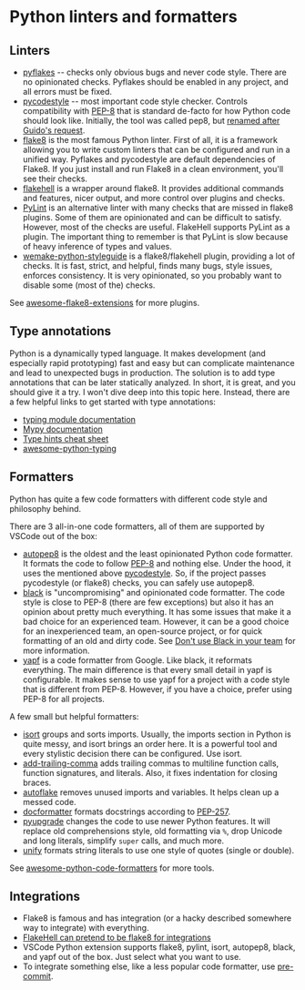 # Python linters and formatters

## Linters

+ [pyflakes](https://github.com/PyCQA/pyflakes) -- checks only obvious bugs and never code style. There are no opinionated checks. Pyflakes should be enabled in any project, and all errors must be fixed.
+ [pycodestyle](https://github.com/PyCQA/pycodestyle) -- most important code style checker. Controls compatibility with [PEP-8](https://www.python.org/dev/peps/pep-0008/) that is standard de-facto for how Python code should look like. Initially, the tool was called pep8, but [renamed after Guido's request](https://github.com/PyCQA/pycodestyle/issues/466).
+ [flake8](https://gitlab.com/pycqa/flake8) is the most famous Python linter. First of all, it is a framework allowing you to write custom linters that can be configured and run in a unified way. Pyflakes and pycodestyle are default dependencies of Flake8. If you just install and run Flake8 in a clean environment, you'll see their checks.
+ [flakehell](https://github.com/life4/flakehell) is a wrapper around flake8. It provides additional commands and features, nicer output, and more control over plugins and checks.
+ [PyLint](https://github.com/PyCQA/pylint) is an alternative linter with many checks that are missed in flake8 plugins. Some of them are opinionated and can be difficult to satisfy. However, most of the checks are useful. FlakeHell supports PyLint as a plugin. The important thing to remember is that PyLint is slow because of heavy inference of types and values.
+ [wemake-python-styleguide](https://github.com/wemake-services/wemake-python-styleguide) is a flake8/flakehell plugin, providing a lot of checks. It is fast, strict, and helpful, finds many bugs, style issues, enforces consistency. It is very opinionated, so you probably want to disable some (most of the) checks.

See [awesome-flake8-extensions](https://github.com/DmytroLitvinov/awesome-flake8-extensions) for more plugins.

## Type annotations

Python is a dynamically typed language. It makes development (and especially rapid prototyping) fast and easy but can complicate maintenance and lead to unexpected bugs in production. The solution is to add type annotations that can be later statically analyzed. In short, it is great, and you should give it a try. I won't dive deep into this topic here. Instead, there are a few helpful links to get started with type annotations:

+ [typing module documentation](https://docs.python.org/3/library/typing.html)
+ [Mypy documentation](https://mypy.readthedocs.io/en/stable/index.html)
+ [Type hints cheat sheet](https://mypy.readthedocs.io/en/stable/cheat_sheet_py3.html)
+ [awesome-python-typing](https://github.com/typeddjango/awesome-python-typing)

## Formatters

Python has quite a few code formatters with different code style and philosophy behind.

There are 3 all-in-one code formatters, all of them are supported by VSCode out of the box:

+ [autopep8](https://github.com/hhatto/autopep8) is the oldest and the least opinionated Python code formatter. It formats the code to follow [PEP-8](https://www.python.org/dev/peps/pep-0008/) and nothing else. Under the hood, it uses the mentioned above [pycodestyle](https://github.com/PyCQA/pycodestyle). So, if the project passes pycodestyle (or flake8) checks, you can safely use autopep8.
+ [black](https://github.com/python/black) is "uncompromising" and opinionated code formatter. The code style is close to PEP-8 (there are few exceptions) but also it has an opinion about pretty much everything. It has some issues that make it a bad choice for an experienced team. However, it can be a good choice for an inexperienced team, an open-source project, or for quick formatting of an old and dirty code. See [Don't use Black in your team](https://articles.orsinium.dev/p/notes-python/black/) for more information.
+ [yapf](https://github.com/google/yapf) is a code formatter from Google. Like black, it reformats everything. The main difference is that every small detail in yapf is configurable. It makes sense to use yapf for a project with a code style that is different from PEP-8. However, if you have a choice, prefer using PEP-8 for all projects.

A few small but helpful formatters:

+ [isort](https://github.com/PyCQA/isort) groups and sorts imports. Usually, the imports section in Python is quite messy, and isort brings an order here. It is a powerful tool and every stylistic decision there can be configured. Use isort.
+ [add-trailing-comma](https://github.com/asottile/add-trailing-comma) adds trailing commas to multiline function calls, function signatures, and literals. Also, it fixes indentation for closing braces.
+ [autoflake](https://github.com/myint/autoflake) removes unused imports and variables. It helps clean up a messed code.
+ [docformatter](https://github.com/myint/docformatter) formats docstrings according to [PEP-257](https://www.python.org/dev/peps/pep-0257/).
+ [pyupgrade](https://github.com/asottile/pyupgrade) changes the code to use newer Python features. It will replace old comprehensions style, old formatting via `%`, drop Unicode and long literals, simplify `super` calls, and much more.
+ [unify](https://github.com/myint/unify) formats string literals to use one style of quotes (single or double).

See [awesome-python-code-formatters](https://github.com/life4/awesome-python-code-formatters) for more tools.

## Integrations

+ Flake8 is famous and has integration (or a hacky described somewhere way to integrate) with everything.
+ [FlakeHell can pretend to be flake8 for integrations](https://flakehell.readthedocs.io/ide.html)
+ VSCode Python extension supports flake8, pylint, isort, autopep8, black, and yapf out of the box. Just select what you want to use.
+ To integrate something else, like a less popular code formatter, use [pre-commit](https://github.com/pre-commit/pre-commit).
